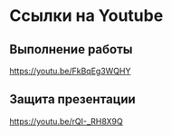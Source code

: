 # Ссылки на Youtube
## Выполнение работы
https://youtu.be/FkBqEg3WQHY
## Защита презентации 
https://youtu.be/rQI-_RH8X9Q
